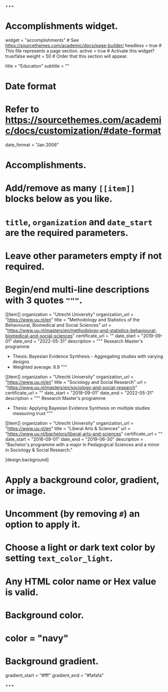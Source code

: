 +++
# Accomplishments widget.
widget = "accomplishments"  # See https://sourcethemes.com/academic/docs/page-builder/
headless = true  # This file represents a page section.
active = true  # Activate this widget? true/false
weight = 50  # Order that this section will appear.

title = "Education"
subtitle = ""

# Date format
#   Refer to https://sourcethemes.com/academic/docs/customization/#date-format
date_format = "Jan 2006"

# Accomplishments.
#   Add/remove as many `[[item]]` blocks below as you like.
#   `title`, `organization` and `date_start` are the required parameters.
#   Leave other parameters empty if not required.
#   Begin/end multi-line descriptions with 3 quotes `"""`.

[[item]]
  organization = "Utrecht University"
  organization_url = "https://www.uu.nl/en"
  title = "Methodology and Statistics of the Behavioural, Biomedical and Social Sciences"
  url = "https://www.uu.nl/masters/en/methodology-and-statistics-behavioural-biomedical-and-social-sciences"
  certificate_url = ""
  date_start = "2019-09-01"
  date_end = "2022-05-31"
  description = """
  Research Master's programme
  
  * Thesis: Bayesian Evidence Synthesis - Aggregating studies with varying designs
  * Weighted average: 8.9
  """

[[item]]
  organization = "Utrecht University"
  organization_url = "https://www.uu.nl/en"
  title = "Sociology and Social Research"
  url = "https://www.uu.nl/masters/en/sociology-and-social-research"
  certificate_url = ""
  date_start = "2019-09-01"
  date_end = "2022-05-31"
  description = """
  Research Master's programme
  
  * Thesis: Applying Bayesian Evidence Synthesis on multiple studies measuring trust
  """
  
[[item]]
  organization = "Utrecht University"
  organization_url = "https://www.uu.nl/en"
  title = "Liberal Arts & Sciences"
  url = "https://www.uu.nl/bachelors/liberal-arts-and-sciences"
  certificate_url = ""
  date_start = "2016-09-01"
  date_end = "2019-06-30"
  description = "Bachelor's programme with a major in Pedagogical Sciences and a minor in Sociology & Social Research."
  
[design.background]
  # Apply a background color, gradient, or image.
  #   Uncomment (by removing `#`) an option to apply it.
  #   Choose a light or dark text color by setting `text_color_light`.
  #   Any HTML color name or Hex value is valid.

  # Background color.
  # color = "navy"
  
  # Background gradient.
  gradient_start = "#fff"
  gradient_end = "#fafafa"

+++
